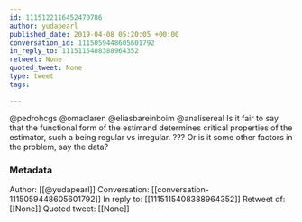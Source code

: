 ```yaml
---
id: 1115122116452470786
author: yudapearl
published_date: 2019-04-08 05:20:05 +00:00
conversation_id: 1115059448605601792
in_reply_to: 1115115408388964352
retweet: None
quoted_tweet: None
type: tweet
tags:

---
```


@pedrohcgs @omaclaren @eliasbareinboim @analisereal Is it fair to say that the functional form of the estimand determines critical properties of the estimator, such a being regular vs irregular. ??? Or is it some other factors in the problem, say the data?

### Metadata

Author: [[@yudapearl]]
Conversation: [[conversation-1115059448605601792]]
In reply to: [[1115115408388964352]]
Retweet of: [[None]]
Quoted tweet: [[None]]
